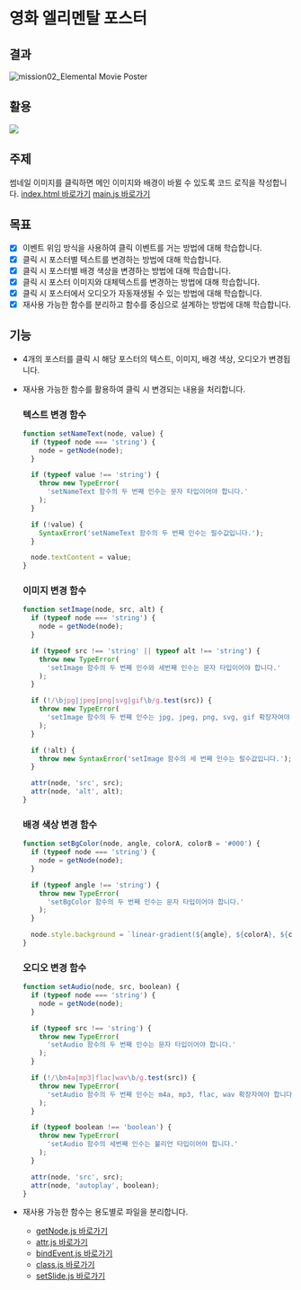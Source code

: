 # 영화 엘리멘탈 포스터

## 결과

![mission02_Elemental Movie Poster](https://github.com/ingbin-github/js-homework/assets/128195013/89509fde-b254-444e-b739-123b705687c6)

## 활용

<img src="https://skillicons.dev/icons?i=html,css,js,git,github"/>

## 주제

썸네일 이미지를 클릭하면 메인 이미지와 배경이 바뀔 수 있도록 코드 로직을 작성합니다.
[index.html 바로가기](https://github.com/ingbin-github/js-homework/blob/main/mission02/poster/client/index.html)
[main.js 바로가기](https://github.com/ingbin-github/js-homework/blob/main/mission02/poster/client/js/main.js)

## 목표

- [x] 이벤트 위임 방식을 사용하여 클릭 이벤트를 거는 방법에 대해 학습합니다.
- [x] 클릭 시 포스터별 텍스트를 변경하는 방법에 대해 학습합니다.
- [x] 클릭 시 포스터별 배경 색상을 변경하는 방법에 대해 학습합니다.
- [x] 클릭 시 포스터 이미지와 대체텍스트를 변경하는 방법에 대해 학습합니다.
- [x] 클릭 시 포스터에서 오디오가 자동재생될 수 있는 방법에 대해 학습합니다.
- [x] 재사용 가능한 함수를 분리하고 함수를 중심으로 설계하는 방법에 대해 학습합니다.

## 기능

- 4개의 포스터를 클릭 시 해당 포스터의 텍스트, 이미지, 배경 색상, 오디오가 변경됩니다.
- 재사용 가능한 함수를 활용하여 클릭 시 변경되는 내용을 처리합니다.

  ### 텍스트 변경 함수

  ```js
  function setNameText(node, value) {
    if (typeof node === 'string') {
      node = getNode(node);
    }

    if (typeof value !== 'string') {
      throw new TypeError(
        'setNameText 함수의 두 번째 인수는 문자 타입이어야 합니다.'
      );
    }

    if (!value) {
      SyntaxError('setNameText 함수의 두 번째 인수는 필수값입니다.');
    }

    node.textContent = value;
  }
  ```

  ### 이미지 변경 함수

  ```js
  function setImage(node, src, alt) {
    if (typeof node === 'string') {
      node = getNode(node);
    }

    if (typeof src !== 'string' || typeof alt !== 'string') {
      throw new TypeError(
        'setImage 함수의 두 번째 인수와 세번째 인수는 문자 타입이어야 합니다.'
      );
    }

    if (!/\bjpg|jpeg|png|svg|gif\b/g.test(src)) {
      throw new TypeError(
        'setImage 함수의 두 번째 인수는 jpg, jpeg, png, svg, gif 확장자여야 합니다.'
      );
    }

    if (!alt) {
      throw new SyntaxError('setImage 함수의 세 번째 인수는 필수값입니다.');
    }

    attr(node, 'src', src);
    attr(node, 'alt', alt);
  }
  ```

  ### 배경 색상 변경 함수

  ```js
  function setBgColor(node, angle, colorA, colorB = '#000') {
    if (typeof node === 'string') {
      node = getNode(node);
    }

    if (typeof angle !== 'string') {
      throw new TypeError(
        'setBgColor 함수의 두 번째 인수는 문자 타입이어야 합니다.'
      );
    }

    node.style.background = `linear-gradient(${angle}, ${colorA}, ${colorB})`;
  }
  ```

  ### 오디오 변경 함수

  ```js
  function setAudio(node, src, boolean) {
    if (typeof node === 'string') {
      node = getNode(node);
    }

    if (typeof src !== 'string') {
      throw new TypeError(
        'setAudio 함수의 두 번째 인수는 문자 타입이어야 합니다.'
      );
    }

    if (!/\bm4a|mp3|flac|wav\b/g.test(src)) {
      throw new TypeError(
        'setAudio 함수의 두 번째 인수는 m4a, mp3, flac, wav 확장자여야 합니다.'
      );
    }

    if (typeof boolean !== 'boolean') {
      throw new TypeError(
        'setAudio 함수의 세번째 인수는 불리언 타입이어야 합니다.'
      );
    }

    attr(node, 'src', src);
    attr(node, 'autoplay', boolean);
  }
  ```

- 재사용 가능한 함수는 용도별로 파일을 분리합니다.
  - [getNode.js 바로가기](https://github.com/ingbin-github/js-homework/blob/main/mission02/poster/client/js/lib/getNode.js)
  - [attr.js 바로가기](https://github.com/ingbin-github/js-homework/blob/main/mission02/poster/client/js/lib/attr.js)
  - [bindEvent.js 바로가기](https://github.com/ingbin-github/js-homework/blob/main/mission02/poster/client/js/lib/bindEvent.js)
  - [class.js 바로가기](https://github.com/ingbin-github/js-homework/blob/main/mission02/poster/client/js/lib/class.js)
  - [setSlide.js 바로가기](https://github.com/ingbin-github/js-homework/blob/main/mission02/poster/client/js/lib/setSlide.js)
